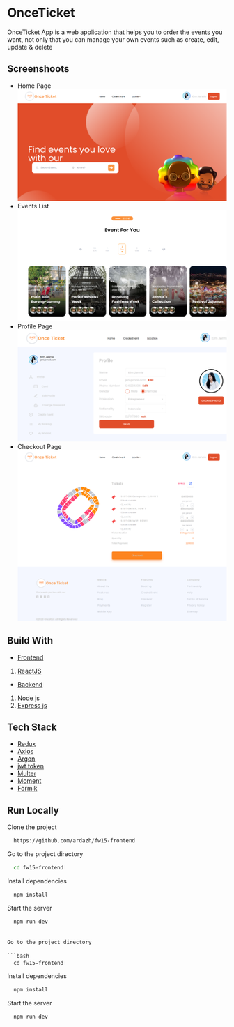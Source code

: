 
# OnceTicket

OnceTicket App is a web application that helps you to order the events you want, not only that you can manage your own events such as create, edit, update & delete


## Screenshoots
- Home Page<img src="src/assets/img/ss-home.png"/>
- Events List<img src="src/assets/img/ss-events.png"/>
- Profile Page<img src="src/assets/img/ss-profile.png"/>
- Checkout Page<img src="src/assets/img/ss-checkout.png"/>
## Build With
- [Frontend]()
1. [ReactJS](https://reactnative.dev/)

- [Backend]()
1. [Node js](https://nodejs.org/en/)
2. [Express js](https://expressjs.com/en/starter/installing.html)
## Tech Stack
- [Redux](https://redux.js.org/)
- [Axios](https://axios-http.com/docs/intro)
- [Argon](https://www.npmjs.com/package/argon2)
- [jwt token](https://www.npmjs.com/package/jsonwebtoken)
- [Multer](https://www.npmjs.com/package/multer)
- [Moment](https://momentjs.com/)
- [Formik](https://formik.org/)
## Run Locally
Clone the project

```bash
  https://github.com/ardazh/fw15-frontend
```

Go to the project directory

```bash
  cd fw15-frontend
```

Install dependencies

```bash
  npm install
```

Start the server

```bash
  npm run dev
```
```

Go to the project directory

```bash
  cd fw15-frontend
```

Install dependencies

```bash
  npm install
```

Start the server

```bash
  npm run dev
```
